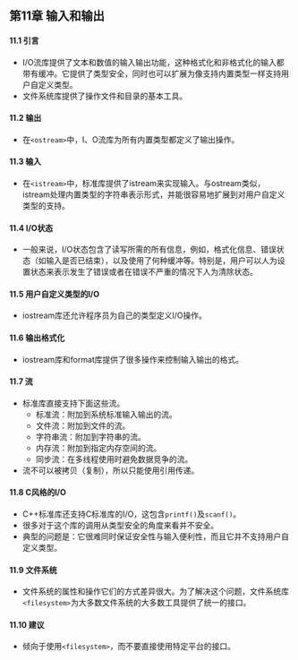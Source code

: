 ## 第11章 输入和输出
#### 11.1 引言
- I/O流库提供了文本和数值的输入输出功能，这种格式化和非格式化的输入都带有缓冲。它提供了类型安全，同时也可以扩展为像支持内置类型一样支持用户自定义类型。
- 文件系统库提供了操作文件和目录的基本工具。
#### 11.2 输出
- 在`<ostream>`中，I、O流库为所有内置类型都定义了输出操作。
#### 11.3 输入
- 在`<istream>`中，标准库提供了istream来实现输入。与ostream类似，istream处理内置类型的字符串表示形式，并能很容易地扩展到对用户自定义类型的支持。
#### 11.4 I/O状态
- 一般来说，I/O状态包含了读写所需的所有信息，例如，格式化信息、错误状态（如输入是否已结束），以及使用了何种缓冲等。特别是，用户可以人为设置状态来表示发生了错误或者在错误不严重的情况下人为清除状态。
#### 11.5 用户自定义类型的I/O
- iostream库还允许程序员为自己的类型定义I/O操作。
#### 11.6 输出格式化
- iostream库和format库提供了很多操作来控制输入输出的格式。
#### 11.7 流
- 标准库直接支持下面这些流。
	- 标准流：附加到系统标准输入输出的流。
	- 文件流：附加到文件的流。
	- 字符串流：附加到字符串的流。
	- 内存流：附加到指定内存空间的流。
	- 同步流：在多线程使用时避免数据竞争的流。
- 流不可以被拷贝（复制），所以只能使用引用传递。
#### 11.8 C风格的I/O
- C++标准库还支持C标准库的I/O，这包含`printf()`及`scanf()`。
- 很多对于这个库的调用从类型安全的角度来看并不安全。
- 典型的问题是：它很难同时保证安全性与输入便利性，而且它并不支持用户自定义类型。
#### 11.9 文件系统
- 文件系统的属性和操作它们的方式差异很大。为了解决这个问题，文件系统库`<filesystem>`为大多数文件系统的大多数工具提供了统一的接口。
#### 11.10 建议
- 倾向于使用`<filesystem>`，而不要直接使用特定平台的接口。
